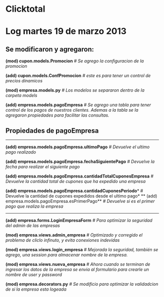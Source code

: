 Clicktotal
=======
Log martes 19 de marzo 2013
==========================================

## Se modificaron y agregaron: ##

**(mod) cupon.models.Promocion** *# Se agrego la configuracion de la promocion*

**(add) cupon.models.ConfPromocion**  *# este es para tener un control de precios dinamicos* 

**(mod) empresa.models.py** *# Los modelos se separaron dentro de la carpeta models*

**(add) empresa.models.pagoEmpresa** *# Se agrego una tabla para tener control de los pagos de nuestros clientes. Ademas a la tabla se la agregaron 
propiedades para facilitar las consultas.*

## Propiedades de pagoEmpresa ##

----------

**(add) empresa.models.pagoEmpresa.ultimoPago** *# Devuelve el ultimo pago realizado*

**(add) empresa.models.pagoEmpresa.fechaSiguientePago** *# Devuelve la fecha para realizar el siguiente pago*
  
**(add) empresa.models.pagoEmpresa.cantidadTotalCuponesEmpresa** *# Devuelve la cantidad total de cupones que ha expedido una empresa*

**(add) empresa.models.pagoEmpresa.cantidadCuponesPeriodo*** # Devuelve la cantidad de cupones expedidos desde el ultimo pago*
**
(add) empresa.models.pagoEmpresa.esPrimerPago** *# Devuelve si es el primer pago que realiza la empresa*

----------

**(add) empresa.forms.LoginEmpresaForm** *# Para optimizar la seguridad del admin de las empresas*

**(mod) empresa.views.admin_empresa** *# Optimizado y corregido el problema de cliclo infinuto, y evita conexiones indevidas*

**(mod) empresa.views.login_empresa** *# Mejorada la seguridad, también se agrego, una session para almacenar nombre de la empresa.*

**(mod) empresa.views.nueva_empresa** *# Ahora cuando se terminan de ingresar los datos de la empresa se envia al formulario para crearle un nombre de user y password*

**(mod) empresa.decorators.py** *# Se modificio para optimizar la validadcion de si la empresa esta logeada*